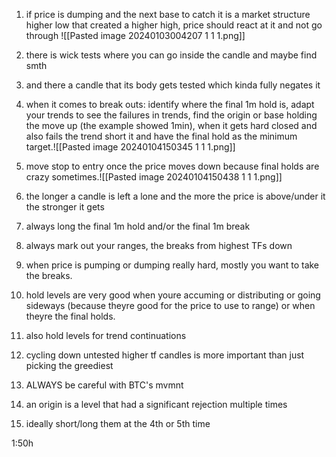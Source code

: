 1) if price is dumping and the next base to catch it is a market structure higher low that created a higher high, price should react at it and not go through ![[Pasted image 20240103004207 1 1 1.png]] 
2) there is wick tests where you can go inside the candle and maybe find smth
3) and there a candle that its body gets tested which kinda fully negates it

4) when it comes to break outs: identify where the final 1m hold is, adapt your trends to see the failures in trends, find the origin or base holding the move up (the example showed 1min), when it gets hard closed and also fails the trend short it and have the final hold as the minimum target.![[Pasted image 20240104150345 1 1 1.png]] 
5) move stop to entry once the price moves down because final holds are crazy sometimes.![[Pasted image 20240104150438 1 1 1.png]]
6) the longer a candle is left a lone and the more the price is above/under it the stronger it gets
7) always long the final 1m hold and/or the final 1m break

8) always mark out your ranges, the breaks from highest TFs down
9) when price is pumping or dumping really hard, mostly you want to take the breaks.
10) hold levels are very good when youre accuming or distributing or going sideways (because theyre good for the price to use to range) or when theyre the final holds.
11) also hold levels for trend continuations

12) cycling down untested higher tf candles is more important than just picking the greediest

13) ALWAYS be careful with BTC's mvmnt

14) an origin is a level that had a significant rejection multiple times
15) ideally short/long them at the 4th or 5th time

1:50h